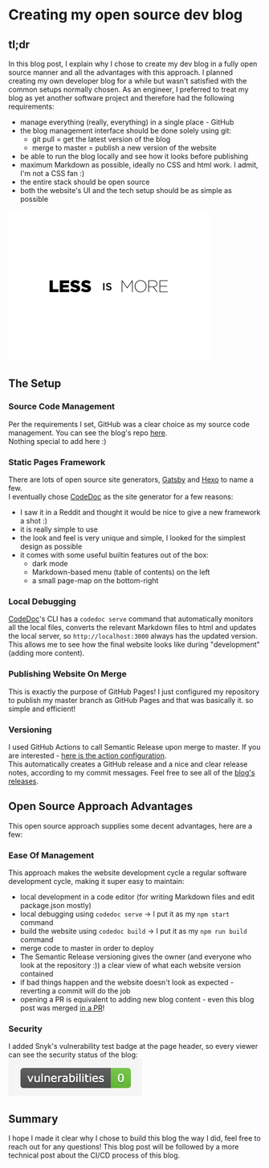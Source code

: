 # Creating my open source dev blog

## tl;dr

In this blog post, I explain why I chose to create my dev blog in a fully open source manner and all the advantages with this approach.
I planned creating my own developer blog for a while but wasn't satisfied with the common setups normally chosen.
As an engineer, I preferred to treat my blog as yet another software project and therefore had the following requirements:
* manage everything (really, everything) in a single place - GitHub
* the blog management interface should be done solely using git:
  * git pull = get the latest version of the blog
  * merge to master = publish a new version of the website
* be able to run the blog locally and see how it looks before publishing
* maximum Markdown as possible, ideally no CSS and html work. I admit, I'm not a CSS fan :)
* the entire stack should be open source
* both the website's UI and the tech setup should be as simple as possible

![less is more](/docs/assets/my-open-source-blog/less_is_more.png)

## The Setup

### Source Code Management
Per the requirements I set, GitHub was a clear choice as my source code management. You can see the blog's repo [here](https://github.com/shaimendel/dev-blog).
<br>
Nothing special to add here :)

### Static Pages Framework
There are lots of open source site generators, [Gatsby](https://www.gatsbyjs.org/) and [Hexo](https://hexo.io/) to name a few.<br>
I eventually chose [CodeDoc](https://codedoc.cc/) as the site generator for a few reasons:
* I saw it in a Reddit and thought it would be nice to give a new framework a shot :)
* it is really simple to use
* the look and feel is very unique and simple, I looked for the simplest design as possible
* it comes with some useful builtin features out of the box:
  * dark mode
  * Markdown-based menu (table of contents) on the left
  * a small page-map on the bottom-right

### Local Debugging
[CodeDoc](https://codedoc.cc/)'s CLI has a `codedoc serve` command that automatically monitors all the local files, converts the relevant Markdown files to html and updates the local server, so `http://localhost:3000` always has the updated version.<br>
This allows me to see how the final website looks like during "development" (adding more content).

### Publishing Website On Merge
This is exactly the purpose of GitHub Pages! I just configured my repository to publish my master branch as GitHub Pages and that was basically it. so simple and efficient!

### Versioning
I used GitHub Actions to call Semantic Release upon merge to master. If you are interested - [here is the action configuration](https://github.com/shaimendel/dev-blog/blob/master/.github/workflows/ci.yaml).<br>
This automatically creates a GitHub release and a nice and clear release notes, according to my commit messages.
Feel free to see all of the [blog's releases](https://github.com/shaimendel/dev-blog/releases).

## Open Source Approach Advantages

This open source approach supplies some decent advantages, here are a few:

### Ease Of Management
This approach makes the website development cycle a regular software development cycle, making it super easy to maintain:
* local development in a code editor (for writing Markdown files and edit package.json mostly)
* local debugging using `codedoc serve` -> I put it as my `npm start` command
* build the website using `codedoc build` -> I put it as my `npm run build` command
* merge code to master in order to deploy
* The Semantic Release versioning gives the owner (and everyone who look at the repository :)) a clear view of what each website version contained
* if bad things happen and the website doesn't look as expected - reverting a commit will do the job
* opening a PR is equivalent to adding new blog content - even this blog post was merged [in a PR](https://github.com/shaimendel/dev-blog/pull/2)!

### Security
I added Snyk's vulnerability test badge at the page header, so every viewer can see the security status of the blog:<br>
![snyk badge](/docs/assets/my-open-source-blog/snyk_vulns.png)

## Summary
I hope I made it clear why I chose to build this blog the way I did, feel free to reach out for any questions!
This blog post will be followed by a more technical post about the CI/CD process of this blog.
